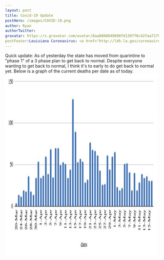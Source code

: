 ```yaml
---
layout: post
title: Covid-19 Update
postHero: /images/COVID-19.png
author: Ryan
authorTwitter: 
gravatar: https://s.gravatar.com/avatar/8aa8860849690fd1397f0c42faa71795?s=80
postFooter:Louisiana Coronavirus: <a href="http://ldh.la.gov/coronavirus/">Covid Louisiana</a>
---
```


Quick update: As of yesterday the state has moved from quarintine to "phase 1"
of a 3 phase plan to get back to normal. Despite everyone wanting to get back to normal,
I think it's to early to do get back to normal yet. Below is a graph of the current deaths
per date as of today. <img src="images/covidupdate.jpg" alt="coronavirus graph" width="500" height="600">
